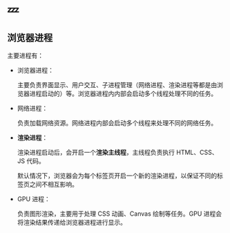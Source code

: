 # :zzz:

## 浏览器进程

主要进程有：

- 浏览器进程：

  主要负责界面显示、用户交互、子进程管理（网络进程、渲染进程等都是由浏览器进程启动的）等。浏览器进程内内部会启动多个线程处理不同的任务。

- 网络进程：

  负责加载网络资源。网络进程内部会启动多个线程来处理不同的网络任务。

- **渲染进程**：

  渲染进程启动后，会开启一个**渲染主线程**，主线程负责执行 HTML、CSS、JS 代码。

  默认情况下，浏览器会为每个标签页开启一个新的渲染进程，以保证不同的标签页之间不相互影响。

- GPU 进程：

  负责图形渲染，主要用于处理 CSS 动画、Canvas 绘制等任务。GPU 进程会将渲染结果传递给浏览器进程进行显示。
